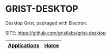 # GRIST-DESKTOP

 Desktop Grist, packaged with Electron.

 SITE: https://github.com/gristlabs/grist-desktop

 | [Applications](https://portable-linux-apps.github.io/apps.html) | [Home](https://portable-linux-apps.github.io)
 | --- | --- |

